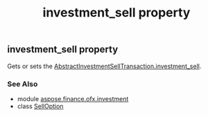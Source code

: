 ﻿---
title: investment_sell property
second_title: Aspose.Finance for Python via .NET API References
description: 
type: docs
weight: 30
url: /python-net/aspose.finance.ofx.investment/selloption/investment_sell/
is_root: false
---

## investment_sell property


Gets or sets the [AbstractInvestmentSellTransaction.investment_sell](/finance/python-net/aspose.finance.ofx.investment/abstractinvestmentselltransaction#investment_sell).

### See Also
* module [aspose.finance.ofx.investment](../../)
* class [SellOption](/finance/python-net/aspose.finance.ofx.investment/selloption)
